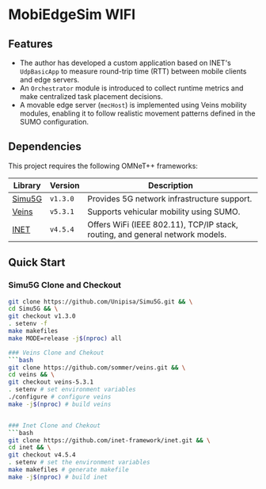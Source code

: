 # MobiEdgeSim WIFI

## Features
- The author has developed a custom application based on INET's `UdpBasicApp` to measure round-trip time (RTT) between mobile clients and edge servers.
- An `Orchestrator` module is introduced to collect runtime metrics and make centralized task placement decisions.
- A movable edge server (`mecHost`) is implemented using Veins mobility modules, enabling it to follow realistic movement patterns defined in the SUMO configuration.

## Dependencies

This project requires the following OMNeT++ frameworks:

| Library | Version | Description |
|--------|---------|-------------|
| [Simu5G](https://github.com/Unipisa/Simu5G) | `v1.3.0` | Provides 5G network infrastructure support.  |
| [Veins](https://github.com/sommer/veins) | `v5.3.1` | Supports vehicular mobility using SUMO.|
| [INET](https://github.com/inet-framework/inet) | `v4.5.4` | Offers WiFi (IEEE 802.11), TCP/IP stack, routing, and general network models.|

## Quick Start

### Simu5G Clone and Checkout

```bash
git clone https://github.com/Unipisa/Simu5G.git && \
cd Simu5G && \
git checkout v1.3.0
. setenv -f
make makefiles
make MODE=release -j$(nproc) all

### Veins Clone and Chekout
```bash
git clone https://github.com/sommer/veins.git && \
cd veins && \
git checkout veins-5.3.1
. setenv # set environment variables
./configure # configure veins
make -j$(nproc) # build veins


### Inet Clone and Chekout
```bash
git clone https://github.com/inet-framework/inet.git && \
cd inet && \
git checkout v4.5.4
. setenv # set the environment variables
make makefiles # generate makefile
make -j$(nproc) # build inet


